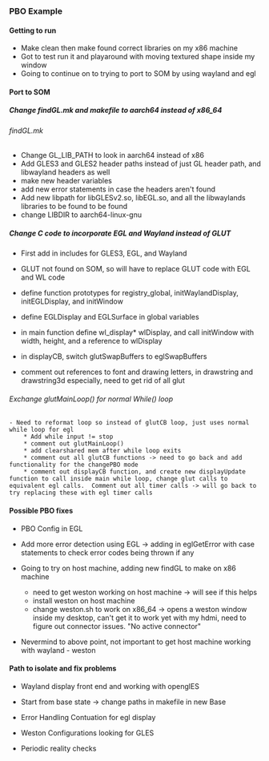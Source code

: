 ### PBO Example

#### Getting to run

- Make clean then make found correct libraries on my x86 machine
- Got to test run it and playaround with moving textured shape inside my window
- Going to continue on to trying to port to SOM by using wayland and egl


#### Port to SOM

##### Change findGL.mk and makefile to aarch64 instead of x86_64
###### findGL.mk
- Change GL_LIB_PATH to look in aarch64 instead of x86
- Add GLES3 and GLES2 header paths instead of just GL header path, and libwayland headers as well
- make new header variables
- add new error statements in case the headers aren't found
- Add new libpath for libGLESv2.so, libEGL.so, and all the libwaylands libraries to be found to be found
- change LIBDIR to aarch64-linux-gnu

##### Change C code to incorporate EGL and Wayland instead of GLUT
- First add in includes for GLES3, EGL, and Wayland

- GLUT not found on SOM, so will have to replace GLUT code with EGL and WL code

- define function prototypes for registry_global, initWaylandDisplay, initEGLDisplay, and initWindow

- define EGLDisplay and EGLSurface in global variables

- in main function define wl_display* wlDisplay, and call initWindow with width, height, and a reference to wlDisplay

- in displayCB, switch glutSwapBuffers to eglSwapBuffers

- comment out references to font and drawing letters, in drawstring and drawstring3d especially, need to get rid of all glut

###### Exchange glutMainLoop() for normal While() loop

	- Need to reformat loop so instead of glutCB loop, just uses normal while loop for egl
		* Add while input != stop
		* comment out glutMainLoop()
		* add clearshared mem after while loop exits
		* comment out all glutCB functions -> need to go back and add functionality for the changePBO mode
		* comment out displayCB function, and create new displayUpdate function to call inside main while loop, change glut calls to equivalent egl calls.  Comment out all timer calls -> will go back to try replacing these with egl timer calls



#### Possible PBO fixes

- PBO Config in EGL
- Add more error detection using EGL -> adding in eglGetError with case statements to check error codes being thrown if any

- Going to try on host machine, adding new findGL to make on x86 machine
	- need to get weston working on host machine -> will see if this helps
	- install weston on host machine
	- change weston.sh to work on x86_64 -> opens a weston window inside my desktop, can't get it to work yet with my hdmi, need to figure out connector issues.  "No active connector"

- Nevermind to above point, not important to get host machine working with wayland - weston


#### Path to isolate and fix problems

- Wayland display front end and working with openglES

- Start from base state -> change paths in makefile in new Base

- Error Handling Contuation for egl display

- Weston Configurations looking for GLES

- Periodic reality checks